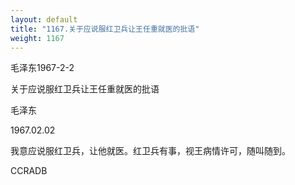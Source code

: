 ```yaml
---
layout: default
title: "1167.关于应说服红卫兵让王任重就医的批语"
weight: 1167
---
```


毛泽东1967-2-2

关于应说服红卫兵让王任重就医的批语

毛泽东

1967.02.02

我意应说服红卫兵，让他就医。红卫兵有事，视王病情许可，随叫随到。

CCRADB

